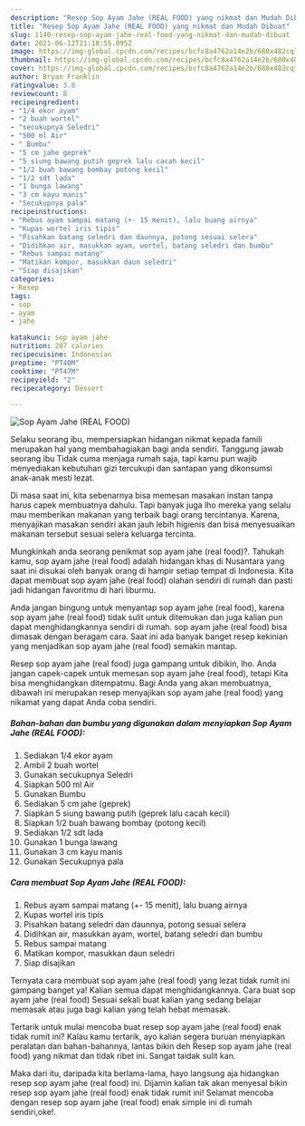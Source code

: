 ```yaml
---
description: "Resep Sop Ayam Jahe (REAL FOOD) yang nikmat dan Mudah Dibuat"
title: "Resep Sop Ayam Jahe (REAL FOOD) yang nikmat dan Mudah Dibuat"
slug: 1140-resep-sop-ayam-jahe-real-food-yang-nikmat-dan-mudah-dibuat
date: 2021-06-12T21:18:55.095Z
image: https://img-global.cpcdn.com/recipes/bcfc8a4762a14e2b/680x482cq70/sop-ayam-jahe-real-food-foto-resep-utama.jpg
thumbnail: https://img-global.cpcdn.com/recipes/bcfc8a4762a14e2b/680x482cq70/sop-ayam-jahe-real-food-foto-resep-utama.jpg
cover: https://img-global.cpcdn.com/recipes/bcfc8a4762a14e2b/680x482cq70/sop-ayam-jahe-real-food-foto-resep-utama.jpg
author: Bryan Franklin
ratingvalue: 3.8
reviewcount: 8
recipeingredient:
- "1/4 ekor ayam"
- "2 buah wortel"
- "secukupnya Seledri"
- "500 ml Air"
- " Bumbu"
- "5 cm jahe geprek"
- "5 siung bawang putih geprek lalu cacah kecil"
- "1/2 buah bawang bombay potong kecil"
- "1/2 sdt lada"
- "1 bunga lawang"
- "3 cm kayu manis"
- "Secukupnya pala"
recipeinstructions:
- "Rebus ayam sampai matang (+- 15 menit), lalu buang airnya"
- "Kupas wortel iris tipis"
- "Pisahkan batang seledri dan daunnya, potong sesuai selera"
- "Didihkan air, masukkan ayam, wortel, batang seledri dan bumbu"
- "Rebus sampai matang"
- "Matikan kompor, masukkan daun seledri"
- "Siap disajikan"
categories:
- Resep
tags:
- sop
- ayam
- jahe

katakunci: sop ayam jahe 
nutrition: 207 calories
recipecuisine: Indonesian
preptime: "PT40M"
cooktime: "PT47M"
recipeyield: "2"
recipecategory: Dessert

---
```



![Sop Ayam Jahe (REAL FOOD)](https://img-global.cpcdn.com/recipes/bcfc8a4762a14e2b/680x482cq70/sop-ayam-jahe-real-food-foto-resep-utama.jpg)

Selaku seorang ibu, mempersiapkan hidangan nikmat kepada famili merupakan hal yang membahagiakan bagi anda sendiri. Tanggung jawab seorang ibu Tidak cuma menjaga rumah saja, tapi kamu pun wajib menyediakan kebutuhan gizi tercukupi dan santapan yang dikonsumsi anak-anak mesti lezat.

Di masa  saat ini, kita sebenarnya bisa memesan masakan instan tanpa harus capek membuatnya dahulu. Tapi banyak juga lho mereka yang selalu mau memberikan makanan yang terbaik bagi orang tercintanya. Karena, menyajikan masakan sendiri akan jauh lebih higienis dan bisa menyesuaikan makanan tersebut sesuai selera keluarga tercinta. 



Mungkinkah anda seorang penikmat sop ayam jahe (real food)?. Tahukah kamu, sop ayam jahe (real food) adalah hidangan khas di Nusantara yang saat ini disukai oleh banyak orang di hampir setiap tempat di Indonesia. Kita dapat membuat sop ayam jahe (real food) olahan sendiri di rumah dan pasti jadi hidangan favoritmu di hari liburmu.

Anda jangan bingung untuk menyantap sop ayam jahe (real food), karena sop ayam jahe (real food) tidak sulit untuk ditemukan dan juga kalian pun dapat menghidangkannya sendiri di rumah. sop ayam jahe (real food) bisa dimasak dengan beragam cara. Saat ini ada banyak banget resep kekinian yang menjadikan sop ayam jahe (real food) semakin mantap.

Resep sop ayam jahe (real food) juga gampang untuk dibikin, lho. Anda jangan capek-capek untuk memesan sop ayam jahe (real food), tetapi Kita bisa menghidangkan ditempatmu. Bagi Anda yang akan membuatnya, dibawah ini merupakan resep menyajikan sop ayam jahe (real food) yang nikamat yang dapat Anda coba sendiri.

<!--inarticleads1-->

##### Bahan-bahan dan bumbu yang digunakan dalam menyiapkan Sop Ayam Jahe (REAL FOOD):

1. Sediakan 1/4 ekor ayam
1. Ambil 2 buah wortel
1. Gunakan secukupnya Seledri
1. Siapkan 500 ml Air
1. Gunakan  Bumbu
1. Sediakan 5 cm jahe (geprek)
1. Siapkan 5 siung bawang putih (geprek lalu cacah kecil)
1. Siapkan 1/2 buah bawang bombay (potong kecil)
1. Sediakan 1/2 sdt lada
1. Gunakan 1 bunga lawang
1. Gunakan 3 cm kayu manis
1. Gunakan Secukupnya pala




<!--inarticleads2-->

##### Cara membuat Sop Ayam Jahe (REAL FOOD):

1. Rebus ayam sampai matang (+- 15 menit), lalu buang airnya
1. Kupas wortel iris tipis
1. Pisahkan batang seledri dan daunnya, potong sesuai selera
1. Didihkan air, masukkan ayam, wortel, batang seledri dan bumbu
1. Rebus sampai matang
1. Matikan kompor, masukkan daun seledri
1. Siap disajikan




Ternyata cara membuat sop ayam jahe (real food) yang lezat tidak rumit ini gampang banget ya! Kalian semua dapat menghidangkannya. Cara buat sop ayam jahe (real food) Sesuai sekali buat kalian yang sedang belajar memasak atau juga bagi kalian yang telah hebat memasak.

Tertarik untuk mulai mencoba buat resep sop ayam jahe (real food) enak tidak rumit ini? Kalau kamu tertarik, ayo kalian segera buruan menyiapkan peralatan dan bahan-bahannya, lantas bikin deh Resep sop ayam jahe (real food) yang nikmat dan tidak ribet ini. Sangat taidak sulit kan. 

Maka dari itu, daripada kita berlama-lama, hayo langsung aja hidangkan resep sop ayam jahe (real food) ini. Dijamin kalian tak akan menyesal bikin resep sop ayam jahe (real food) enak tidak rumit ini! Selamat mencoba dengan resep sop ayam jahe (real food) enak simple ini di rumah sendiri,oke!.

